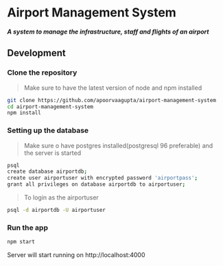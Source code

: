 # Airport Management System

***A system to manage the infrastructure, staff and flights of an airport***

## Development

### Clone the repository
> Make sure to have the latest version of node and npm installed

```bash
git clone https://github.com/apoorvaagupta/airport-management-system
cd airport-management-system
npm install
```  

### Setting up the database
> Make sure o have postgres installed(postgresql 96 preferable) and the server is started

```bash
psql
create database airportdb;
create user airportuser with encrypted password 'airportpass';
grant all privileges on database airportdb to airportuser;
```
> To login as the airportuser

```bash
psql -d airportdb -U airportuser
``` 

### Run the app

```bash
npm start
```

Server will start running on http://localhost:4000